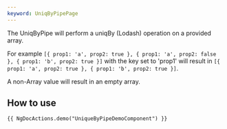 ```yaml
---
keyword: UniqByPipePage
---
```


The UniqByPipe will perform a uniqBy (Lodash) operation on a provided array.

For example
`[{ prop1: 'a', prop2: true }, { prop1: 'a', prop2: false }, { prop1: 'b', prop2: true }]` with the key set to 'prop1' will result in `[{ prop1: 'a', prop2: true }, { prop1: 'b', prop2: true }]`.

A non-Array value will result in an empty array.

## How to use

    {{ NgDocActions.demo("UniqueByPipeDemoComponent") }}

